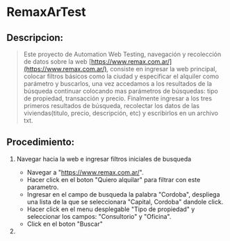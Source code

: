 # RemaxArTest
## Descripcion:
>Este proyecto de Automation Web Testing, navegación y recolección de datos sobre la web [https://www.remax.com.ar/](https://www.remax.com.ar/), consiste en ingresar la web principal, colocar filtros básicos como la ciudad y especificar el alquiler como parámetro y buscarlos, una vez accedamos a los resultados de la búsqueda continuar colocando mas parámetros de búsquedas: tipo de propiedad, transacción y precio.
Finalmente ingresar a los tres primeros resultados de búsqueda, recolectar los datos de las viviendas(titulo, precio, descripción, etc) y escribirlos en un archivo txt.

## Procedimiento:

1. Navegar hacia la web e ingresar filtros iniciales de busqueda

   - Navegar a "https://www.remax.com.ar/".
   - Hacer click en el boton "Quiero alquilar" para filtrar con este parametro.
   - Ingresar en el campo de busqueda la palabra "Cordoba", despliega una lista de la que se seleccionara "Capital, Cordoba" dandole click.
   - Hacer click en el menu desplegable "Tipo de propiedad" y seleccionar los campos: "Consultorio" y "Oficina".
   - Click en el boton "Buscar"
2. 


